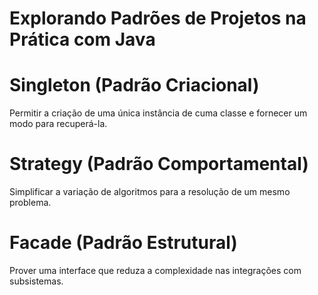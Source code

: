 # Explorando Padrões de Projetos na Prática com Java

# Singleton (Padrão Criacional)
Permitir a criação de uma única instância de cuma classe e fornecer um modo para recuperá-la.

# Strategy (Padrão Comportamental)
Simplificar a variação de algoritmos para a resolução de um mesmo problema.

# Facade (Padrão Estrutural)
Prover uma interface que reduza a complexidade nas integrações com subsistemas.
